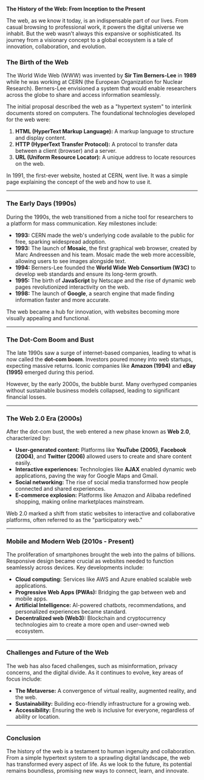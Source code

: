 **The History of the Web: From Inception to the Present**

The web, as we know it today, is an indispensable part of our lives. From casual browsing to professional work, it powers the digital universe we inhabit. But the web wasn’t always this expansive or sophisticated. Its journey from a visionary concept to a global ecosystem is a tale of innovation, collaboration, and evolution.

### **The Birth of the Web**
The World Wide Web (WWW) was invented by **Sir Tim Berners-Lee** in **1989** while he was working at CERN (the European Organization for Nuclear Research). Berners-Lee envisioned a system that would enable researchers across the globe to share and access information seamlessly.

The initial proposal described the web as a "hypertext system" to interlink documents stored on computers. The foundational technologies developed for the web were:
1. **HTML (HyperText Markup Language):** A markup language to structure and display content.
2. **HTTP (HyperText Transfer Protocol):** A protocol to transfer data between a client (browser) and a server.
3. **URL (Uniform Resource Locator):** A unique address to locate resources on the web.

In 1991, the first-ever website, hosted at CERN, went live. It was a simple page explaining the concept of the web and how to use it.

---

### **The Early Days (1990s)**
During the 1990s, the web transitioned from a niche tool for researchers to a platform for mass communication. Key milestones include:
- **1993:** CERN made the web's underlying code available to the public for free, sparking widespread adoption.
- **1993:** The launch of **Mosaic**, the first graphical web browser, created by Marc Andreessen and his team. Mosaic made the web more accessible, allowing users to see images alongside text.
- **1994:** Berners-Lee founded the **World Wide Web Consortium (W3C)** to develop web standards and ensure its long-term growth.
- **1995:** The birth of **JavaScript** by Netscape and the rise of dynamic web pages revolutionized interactivity on the web.
- **1998:** The launch of **Google**, a search engine that made finding information faster and more accurate.

The web became a hub for innovation, with websites becoming more visually appealing and functional.

---

### **The Dot-Com Boom and Bust**
The late 1990s saw a surge of internet-based companies, leading to what is now called the **dot-com boom**. Investors poured money into web startups, expecting massive returns. Iconic companies like **Amazon (1994)** and **eBay (1995)** emerged during this period.

However, by the early 2000s, the bubble burst. Many overhyped companies without sustainable business models collapsed, leading to significant financial losses.

---

### **The Web 2.0 Era (2000s)**
After the dot-com bust, the web entered a new phase known as **Web 2.0**, characterized by:
- **User-generated content:** Platforms like **YouTube (2005)**, **Facebook (2004)**, and **Twitter (2006)** allowed users to create and share content easily.
- **Interactive experiences:** Technologies like **AJAX** enabled dynamic web applications, paving the way for Google Maps and Gmail.
- **Social networking:** The rise of social media transformed how people connected and shared experiences.
- **E-commerce explosion:** Platforms like Amazon and Alibaba redefined shopping, making online marketplaces mainstream.

Web 2.0 marked a shift from static websites to interactive and collaborative platforms, often referred to as the "participatory web."

---

### **Mobile and Modern Web (2010s - Present)**
The proliferation of smartphones brought the web into the palms of billions. Responsive design became crucial as websites needed to function seamlessly across devices. Key developments include:
- **Cloud computing:** Services like AWS and Azure enabled scalable web applications.
- **Progressive Web Apps (PWAs):** Bridging the gap between web and mobile apps.
- **Artificial Intelligence:** AI-powered chatbots, recommendations, and personalized experiences became standard.
- **Decentralized web (Web3):** Blockchain and cryptocurrency technologies aim to create a more open and user-owned web ecosystem.

---

### **Challenges and Future of the Web**
The web has also faced challenges, such as misinformation, privacy concerns, and the digital divide. As it continues to evolve, key areas of focus include:
- **The Metaverse:** A convergence of virtual reality, augmented reality, and the web.
- **Sustainability:** Building eco-friendly infrastructure for a growing web.
- **Accessibility:** Ensuring the web is inclusive for everyone, regardless of ability or location.

---

### **Conclusion**
The history of the web is a testament to human ingenuity and collaboration. From a simple hypertext system to a sprawling digital landscape, the web has transformed every aspect of life. As we look to the future, its potential remains boundless, promising new ways to connect, learn, and innovate.